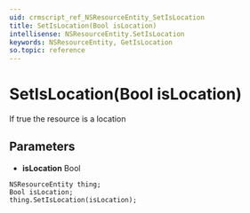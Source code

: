 ```yaml
---
uid: crmscript_ref_NSResourceEntity_SetIsLocation
title: SetIsLocation(Bool isLocation)
intellisense: NSResourceEntity.SetIsLocation
keywords: NSResourceEntity, GetIsLocation
so.topic: reference
---
```


# SetIsLocation(Bool isLocation)

If true the resource is a location

## Parameters

* **isLocation** Bool

```crmscript
NSResourceEntity thing;
Bool isLocation;
thing.SetIsLocation(isLocation);
```

